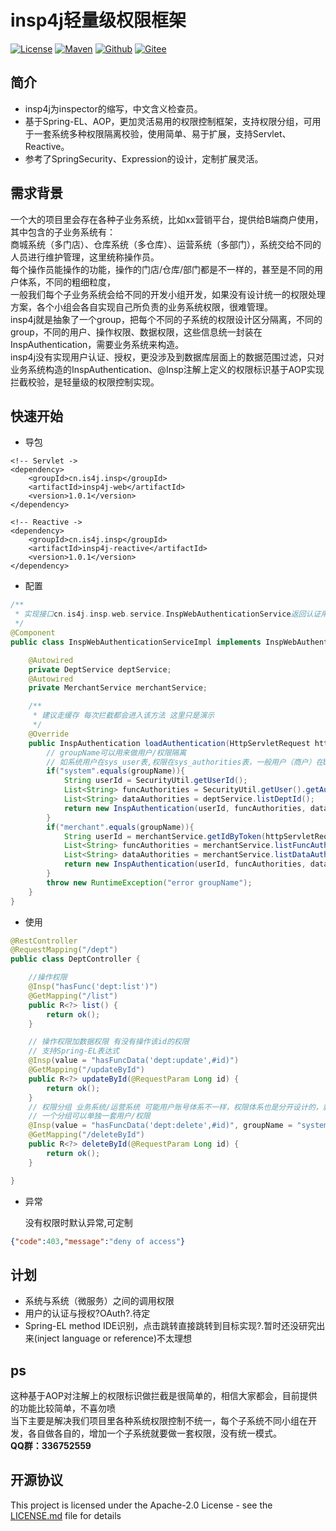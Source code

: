 
# insp4j轻量级权限框架

[![License](https://img.shields.io/badge/license-Apache%202-green.svg)](https://www.apache.org/licenses/LICENSE-2.0)
[![Maven](https://img.shields.io/maven-central/v/cn.is4j.insp/insp4j)](https://search.maven.org/search?q=insp)
[![Github](https://img.shields.io/github/stars/zengzhihong/insp4j?style=social)](https://github.com/zengzhihong/insp4j)
[![Gitee](https://gitee.com/zengzhihong/insp4j/badge/star.svg?theme=dark)](https://gitee.com/zengzhihong/insp4j)

## 简介

* insp4j为inspector的缩写，中文含义检查员。 
* 基于Spring-EL、AOP，更加灵活易用的权限控制框架，支持权限分组，可用于一套系统多种权限隔离校验，使用简单、易于扩展，支持Servlet、Reactive。
* 参考了SpringSecurity、Expression的设计，定制扩展灵活。

## 需求背景

一个大的项目里会存在各种子业务系统，比如xx营销平台，提供给B端商户使用，其中包含的子业务系统有：<br>
商城系统（多门店）、仓库系统（多仓库）、运营系统（多部门），系统交给不同的人员进行维护管理，这里统称操作员。<br>
每个操作员能操作的功能，操作的门店/仓库/部门都是不一样的，甚至是不同的用户体系，不同的粗细粒度，<br>
一般我们每个子业务系统会给不同的开发小组开发，如果没有设计统一的权限处理方案，各个小组会各自实现自己所负责的业务系统权限，很难管理。<br>
insp4j就是抽象了一个group，把每个不同的子系统的权限设计区分隔离，不同的group，不同的用户、操作权限、数据权限，这些信息统一封装在InspAuthentication，需要业务系统来构造。<br>
insp4j没有实现用户认证、授权，更没涉及到数据库层面上的数据范围过滤，只对业务系统构造的InspAuthentication、@Insp注解上定义的权限标识基于AOP实现拦截校验，是轻量级的权限控制实现。


## 快速开始

* 导包

```
<!-- Servlet ->
<dependency>
    <groupId>cn.is4j.insp</groupId>
    <artifactId>insp4j-web</artifactId>
    <version>1.0.1</version>
</dependency>
```

```
<!-- Reactive ->
<dependency>
    <groupId>cn.is4j.insp</groupId>
    <artifactId>insp4j-reactive</artifactId>
    <version>1.0.1</version>
</dependency>
```

* 配置

```java
/**
 * 实现接口cn.is4j.insp.web.service.InspWebAuthenticationService返回认证用户的权限 并交由spring ioc管理
 */
@Component
public class InspWebAuthenticationServiceImpl implements InspWebAuthenticationService {

    @Autowired
    private DeptService deptService;
    @Autowired
    private MerchantService merchantService;

    /**
     * 建议走缓存 每次拦截都会进入该方法 这里只是演示
     */
    @Override
    public InspAuthentication loadAuthentication(HttpServletRequest httpServletRequest, String groupName) {
        // groupName可以用来做用户/权限隔离
        // 如系统用户在sys_user表,权限在sys_authorities表，一般用户（商户）在biz_merchant表，权限在biz_merchant_authorities表
        if("system".equals(groupName)){
            String userId = SecurityUtil.getUserId();
            List<String> funcAuthorities = SecurityUtil.getUser().getAuthorities();
            List<String> dataAuthorities = deptService.listDeptId();
            return new InspAuthentication(userId, funcAuthorities, dataAuthorities);
        }
        if("merchant".equals(groupName)){
            String userId = merchantService.getIdByToken(httpServletRequest.getHeader("token"));
            List<String> funcAuthorities = merchantService.listFuncAuthorities(userId);
            List<String> dataAuthorities = merchantService.listDataAuthorities(userId);
            return new InspAuthentication(userId, funcAuthorities, dataAuthorities);
        }
        throw new RuntimeException("error groupName");
    }
}
```

* 使用

```java
@RestController
@RequestMapping("/dept")
public class DeptController {

    //操作权限
    @Insp("hasFunc('dept:list')")
    @GetMapping("/list")
    public R<?> list() {
        return ok();
    }

    // 操作权限加数据权限 有没有操作该id的权限
    // 支持Spring-EL表达式
    @Insp(value = "hasFuncData('dept:update',#id)")
    @GetMapping("/updateById")
    public R<?> updateById(@RequestParam Long id) {
        return ok();
    }
    // 权限分组 业务系统/运营系统 可能用户账号体系不一样，权限体系也是分开设计的，就需要用到groupName来实现分组
    // 一个分组可以单独一套用户/权限
    @Insp(value = "hasFuncData('dept:delete',#id)", groupName = "system")
    @GetMapping("/deleteById")
    public R<?> deleteById(@RequestParam Long id) {
        return ok();
    }

}
```
* 异常

    没有权限时默认异常,可定制
    
```json
{"code":403,"message":"deny of access"}
```

## 计划

- 系统与系统（微服务）之间的调用权限
- 用户的认证与授权?OAuth?.待定
- Spring-EL method IDE识别，点击跳转直接跳转到目标实现?.暂时还没研究出来(inject language or reference)不太理想

## ps

这种基于AOP对注解上的权限标识做拦截是很简单的，相信大家都会，目前提供的功能比较简单，不喜勿喷<br>
当下主要是解决我们项目里各种系统权限控制不统一，每个子系统不同小组在开发，各自做各自的，增加一个子系统就要做一套权限，没有统一模式。<br>
**QQ群：336752559**

## 开源协议
 
This project is licensed under the Apache-2.0 License - see the [LICENSE.md](LICENSE.md) file for details
 